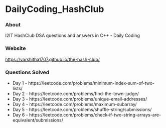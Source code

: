 # DailyCoding_HashClub

### About
I2IT HashClub DSA questions and answers in C++ - Daily Coding

### Website 
https://varshitha1707.github.io/the-hash-club/

### Questions Solved 

<ul>
<li>Day 1 - https://leetcode.com/problems/minimum-index-sum-of-two-lists/</li>
<li>Day 2 - https://leetcode.com/problems/find-the-town-judge/</li>
<li>Day 3 - https://leetcode.com/problems/unique-email-addresses/</li>
<li>Day 4 - https://leetcode.com/problems/maximum-subarray/</li>
<li>Day 5 - https://leetcode.com/problems/shuffle-string/submissions/</li>
<li>Day 6 - https://leetcode.com/problems/check-if-two-string-arrays-are-equivalent/submissions/</li>
</ul>



